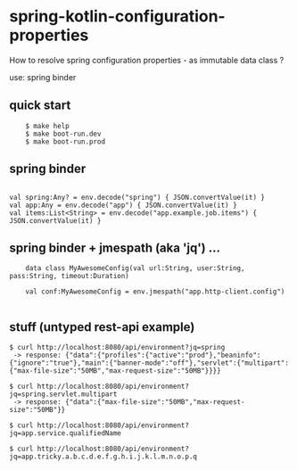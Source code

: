 # spring-kotlin-configuration-properties

How to resolve spring configuration properties - as immutable data class ?

use: spring binder

## quick start
```
    $ make help
    $ make boot-run.dev  
    $ make boot-run.prod  

```

## spring binder
```

val spring:Any? = env.decode("spring") { JSON.convertValue(it) }
val app:Any = env.decode("app") { JSON.convertValue(it) }
val items:List<String> = env.decode("app.example.job.items") { JSON.convertValue(it) }

```


## spring binder + jmespath (aka 'jq') ...
```
    data class MyAwesomeConfig(val url:String, user:String, pass:String, timeout:Duration)

    val conf:MyAwesomeConfig = env.jmespath("app.http-client.config")  
    
```

## stuff (untyped rest-api example)
```
$ curl http://localhost:8080/api/environment?jq=spring
 -> response: {"data":{"profiles":{"active":"prod"},"beaninfo":{"ignore":"true"},"main":{"banner-mode":"off"},"servlet":{"multipart":{"max-file-size":"50MB","max-request-size":"50MB"}}}}

$ curl http://localhost:8080/api/environment?jq=spring.servlet.multipart
 -> response: {"data":{"max-file-size":"50MB","max-request-size":"50MB"}}

$ curl http://localhost:8080/api/environment?jq=app.service.qualifiedName

$ curl http://localhost:8080/api/environment?jq=app.tricky.a.b.c.d.e.f.g.h.i.j.k.l.m.n.o.p.q

```
